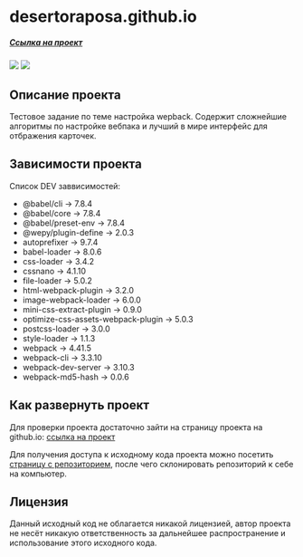 # desertoraposa.github.io

##### [Ссылка на проект](https://desertoraposa.github.io) 

![](https://badgen.net/badge/Version/0.1.0/green)
![](https://badgen.net/badge/license/MIT/blue)

## Описание проекта

Тестовое задание по теме настройка wepback.
Содержит сложнейшие алгоритмы по настройке вебпака и лучший в мире интерфейс для отбражения карточек.

## Зависимости проекта

Список DEV заввисимостей: 

- @babel/cli -> 7.8.4
- @babel/core -> 7.8.4
- @babel/preset-env -> 7.8.4
- @wepy/plugin-define -> 2.0.3
- autoprefixer -> 9.7.4
- babel-loader -> 8.0.6
- css-loader -> 3.4.2
- cssnano -> 4.1.10
- file-loader -> 5.0.2
- html-webpack-plugin -> 3.2.0
- image-webpack-loader -> 6.0.0
- mini-css-extract-plugin -> 0.9.0
- optimize-css-assets-webpack-plugin -> 5.0.3
- postcss-loader -> 3.0.0
- style-loader -> 1.1.3
- webpack -> 4.41.5
- webpack-cli -> 3.3.10
- webpack-dev-server -> 3.10.3
- webpack-md5-hash -> 0.0.6

## Как развернуть проект

Для проверки проекта достаточно зайти на страницу проекта на github.io: [ссылка на проект](https://desertoraposa.github.io) 

Для получения доступа к исходному кода проекта можно посетить [страницу с репозиторием](https://github.com/DesertoRaposa/desertoraposa.github.io), после чего склонировать репозиторий к себе на компьютер.

## Лицензия

Данный исходный код не облагается никакой лицензией, автор проекта не несёт никакую ответственность за дальнейшее распространение и использование этого исходного кода.
